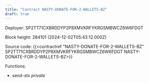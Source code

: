 ```yaml
---
title: "Contract NASTY-DONATE-FOR-2-WALLETS-BZ"
draft: true
---
```

Deployer: SP2TT71CXBRDDYP2P8XMVKRFYKRGSMBWCZ6W6FDGT


 



Block height: 284101 (2024-12-02T05:43:12.000Z)

Source code: {{<contractref "NASTY-DONATE-FOR-2-WALLETS-BZ" SP2TT71CXBRDDYP2P8XMVKRFYKRGSMBWCZ6W6FDGT NASTY-DONATE-FOR-2-WALLETS-BZ>}}

Functions:

* send-stx _private_
